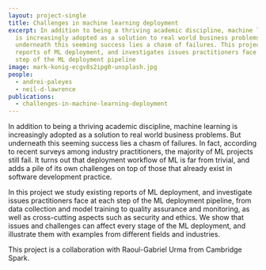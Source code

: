 ```yaml
---
layout: project-single
title: Challenges in machine learning deployment
excerpt: In addition to being a thriving academic discipline, machine learning
  is increasingly adopted as a solution to real world business problems. But
  underneath this seeming success lies a chasm of failures. This project studies
  reports of ML deployment, and investigates issues practitioners face at each
  step of the ML deployment pipeline
image: mark-konig-ecgv8s2ipg0-unsplash.jpg
people:
  - andrei-paleyes
  - neil-d-lawrence
publications:
  - challenges-in-machine-learning-deployment
---
```

In addition to being a thriving academic discipline, machine learning is increasingly adopted as a solution to real world business problems. But underneath this seeming success lies a chasm of failures. In fact, according to recent surveys among industry practitioners, the majority of ML projects still fail. It turns out that deployment workflow of ML is far from trivial, and adds a pile of its own challenges on top of those that already exist in software development practice.

In this project we study existing reports of ML deployment, and investigate issues practitioners face at each step of the ML deployment pipeline, from data collection and model training to quality assurance and monitoring, as well as cross-cutting aspects such as security and ethics. We show that issues and challenges can affect every stage of the ML deployment, and illustrate them with examples from different fields and industries.

This project is a collaboration with Raoul-Gabriel Urma from Cambridge Spark.

